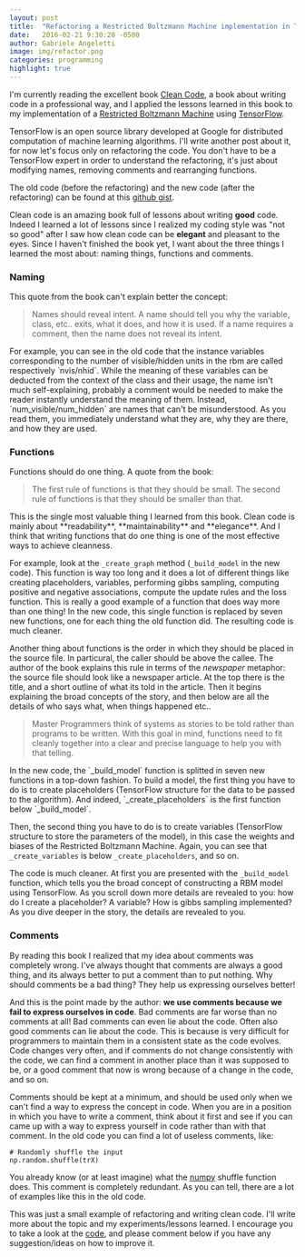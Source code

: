 ```yaml
---
layout: post
title:  "Refactoring a Restricted Boltzmann Machine implementation in TensorFlow."
date:   2016-02-21 9:30:20 -0500
author: Gabriele Angeletti
image: img/refactor.png
categories: programming
highlight: true
---
```

I'm currently reading the excellent book [Clean Code][ccode], a book about writing code in a professional way, and I applied the lessons learned in this book to my implementation of a [Restricted Boltzmann Machine][rbm] using [TensorFlow][tf].

TensorFlow is an open source library developed at Google for distributed computation of machine learning algorithms. I'll write another post about it, for now let's focus only on refactoring the code. You don't have to be a TensorFlow expert in order to understand the refactoring, it's just about modifying names, removing comments and rearranging functions.

The old code (before the refactoring) and the new code (after the refactoring) can be found at this [github gist][gist].

Clean code is an amazing book full of lessons about writing **good** code. Indeed I learned a lot of lessons since I realized my coding style was "not so good" after I saw how clean code can be **elegant** and pleasant to the eyes. Since I haven't finished the book yet, I want about the three things I learned the most about: naming things, functions and comments.

### Naming

This quote from the book can't explain better the concept:
<blockquote>
Names should reveal intent. A name should tell you why the variable, class, etc.. exits, what it does, and how it is used. If a name requires a comment, then the name does not reveal its intent.
</blockquote>
For example, you can see in the old code that the instance variables corresponding to the number of visible/hidden units in the rbm are called respectively `nvis/nhid`.
While the meaning of these variables can be deducted from the context of the class and their usage, the name isn't much self-explaining, probably a comment would be needed to make the reader instantly understand the meaning of them. Instead, `num_visible/num_hidden` are names that can't be misunderstood. As you read them, you immediately understand what they are, why they are there, and how they are used.

### Functions

Functions should do one thing. A quote from the book:
<blockquote>
The first rule of functions is that they should be small. The second rule of functions is that they should be smaller than that.
</blockquote>
This is the single most valuable thing I learned from this book. Clean code is mainly about **readability**, **maintainability** and **elegance**. And I think that writing functions that do one thing is one of the most effective ways to achieve cleanness.

For example, look at the `_create_graph` method (`_build_model` in the new code). This function is way too long and it does a lot of different things like creating placeholders, variables, performing gibbs sampling, computing positive and negative associations, compute the update rules and the loss function. This is really a good example of a function that does way more than one thing!
In the new code, this single function is replaced by seven new functions, one for each thing the old function did. The resulting code is much cleaner.

Another thing about functions is the order in which they should be placed in the source file.
In particural, the caller should be above the callee. The author of the book explains this rule in terms of the *newspaper* metaphor: the source file should look like a newspaper article. At the top there is the title, and a short outline of what its told in the article. Then it begins explaining the broad concepts of the story, and then below are all the details of who says what, when things happened etc..
<blockquote>
Master Programmers think of systems as stories to be told rather than programs to be written. With this goal in mind, functions need to fit cleanly together into a clear and precise language to help you with that telling.
</blockquote>
In the new code, the `_build_model` function is splitted in seven new functions in a top-down fashion. To build a model, the first thing you have to do is to create placeholders (TensorFlow structure for the data to be passed to the algorithm). And indeed, `_create_placeholders` is the first function below `_build_model`.

Then, the second thing you have to do is to create variables (TensorFlow structure to store the parameters of the model), in this case the weights and biases of the Restricted Boltzmann Machine. Again, you can see that `_create_variables` is below `_create_placeholders`, and so on.

The code is much cleaner. At first you are presented with the `_build_model` function, which tells you the broad concept of constructing a RBM model using TensorFlow. As you scroll down more details are revealed to you: how do I create a placeholder? A variable? How is gibbs sampling implemented? As you dive deeper in the story, the details are revealed to you.

### Comments

By reading this book I realized that my idea about comments was completely wrong. I've always thought that comments are always a good thing, and its always better to put a comment than to put nothing. Why should comments be a bad thing? They help us expressing ourselves better!

And this is the point made by the author: **we use comments because we fail to express ourselves in code**.
Bad comments are far worse than no comments at all! Bad comments can even lie about the code. Often also good comments can lie about the code. This is because is very difficult for programmers to maintain them in a consistent state as the code evolves. Code changes very often, and if comments do not change consistently with the code, we can find a comment in another place than it was supposed to be, or a good comment that now is wrong because of a change in the code, and so on.

Comments should be kept at a minimum, and should be used only when we can't find a way to express the concept in code. When you are in a position in which you have to write a comment, think about it first and see if you can came up with a way to express yourself in code rather than with that comment.
In the old code you can find a lot of useless comments, like:

    # Randomly shuffle the input
    np.random.shuffle(trX)

You already know (or at least imagine) what the [numpy][np] shuffle function does. This comment is completely redundant. As you can tell, there are a lot of examples like this in the old code.

This was just a small example of refactoring and writing clean code. I'll write more about the topic and my experiments/lessons learned. I encourage you to take a look at the [code][gist], and please comment below if you have any suggestion/ideas on how to improve it.

[ccode]: http://www.amazon.com/Clean-Code-Handbook-Software-Craftsmanship/dp/0132350882
[rbm]: https://en.wikipedia.org/wiki/Restricted_Boltzmann_machine
[tf]: https://www.tensorflow.org/
[np]: http://www.numpy.org/
[gist]: https://gist.github.com/blackecho/db85fab069bd2d6fb3e7

